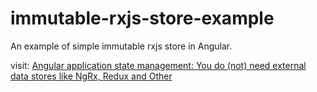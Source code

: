 # immutable-rxjs-store-example
An example of simple immutable rxjs store in Angular.

visit: [Angular application state management: You do (not) need external data stores like NgRx, Redux and Other](https://codeeve.com/2020/02/28/angular-application-state-management-you-do-not-need-external-data-stores-like-ngrx-redux-and-other/)
